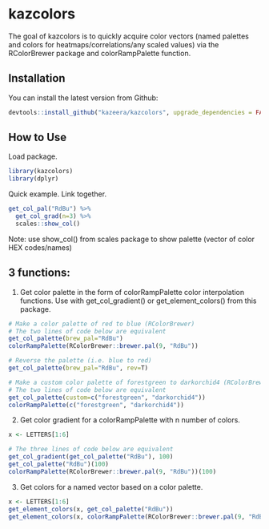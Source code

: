 
# kazcolors

<!-- badges: start -->
<!-- badges: end -->

The goal of kazcolors is to quickly acquire color vectors (named palettes and colors for heatmaps/correlations/any scaled values) via the RColorBrewer package and colorRampPalette function. 

## Installation
You can install the latest version from Github:
``` r
devtools::install_github("kazeera/kazcolors", upgrade_dependencies = FALSE)
```

## How to Use 
Load package.
``` r
library(kazcolors)
library(dplyr)
```

Quick example. Link together.
``` r
get_col_pal("RdBu") %>%
  get_col_grad(n=3) %>%
  scales::show_col()
```
Note: use show_col() from scales package to show palette (vector of color HEX codes/names)

## 3 functions:
1. Get color palette in the form of colorRampPalette color interpolation functions. Use with get_col_gradient() or get_element_colors() from this package.
``` r
# Make a color palette of red to blue (RColorBrewer)
# The two lines of code below are equivalent
get_col_palette(brew_pal="RdBu")
colorRampPalette(RColorBrewer::brewer.pal(9, "RdBu"))

# Reverse the palette (i.e. blue to red)
get_col_palette(brew_pal="RdBu", rev=T)

# Make a custom color palette of forestgreen to darkorchid4 (RColorBrewer)
# The two lines of code below are equivalent
get_col_palette(custom=c("forestgreen", "darkorchid4"))
colorRampPalette(c("forestgreen", "darkorchid4"))
```


2. Get color gradient for a colorRampPalette with n number of colors.
``` r
x <- LETTERS[1:6]

# The three lines of code below are equivalent
get_col_gradient(get_col_palette("RdBu"), 100)
get_col_palette("RdBu")(100)
colorRampPalette(RColorBrewer::brewer.pal(9, "RdBu"))(100)
```


3. Get colors for a named vector based on a color palette.
``` r
x <- LETTERS[1:6]
get_element_colors(x, get_col_palette("RdBu"))
get_element_colors(x, colorRampPalette(RColorBrewer::brewer.pal(9, "RdBu")))
```
